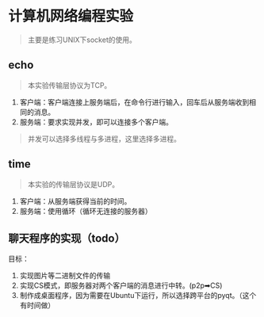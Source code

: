 # 计算机网络编程实验
> 主要是练习UNIX下socket的使用。
## echo
> 本实验传输层协议为TCP。
1. 客户端：客户端连接上服务端后，在命令行进行输入，回车后从服务端收到相同的消息。
2. 服务端：要求实现并发，即可以连接多个客户端。
> 并发可以选择多线程与多进程，这里选择多进程。

## time
> 本实验的传输层协议是UDP。
1. 客户端：从服务端获得当前的时间。
2. 服务端：使用循环（循环无连接的服务器）

## 聊天程序的实现（todo）
目标：
1. 实现图片等二进制文件的传输
2. 实现CS模式，即服务器对两个客户端的消息进行中转。(p2p➡CS)
3. 制作成桌面程序，因为需要在Ubuntu下运行，所以选择跨平台的pyqt。（这个有时间做）